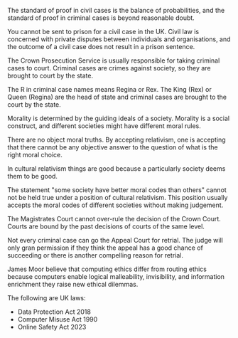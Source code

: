 The standard of proof in civil cases is the balance of probabilities, and the standard of proof in criminal cases is beyond reasonable doubt.

You cannot be sent to prison for a civil case in the UK. Civil law is concerned with private disputes between individuals and organisations, and the outcome of a civil case does not result in a prison sentence.

The Crown Prosecution Service is usually responsible for taking criminal cases to court. Criminal cases are crimes against society, so they are brought to court by the state.

The R in criminal case names means Regina or Rex. The King (Rex) or Queen (Regina) are the head of state and criminal cases are brought to the court by the state.

Morality is determined by the guiding ideals of a society. Morality is a social construct, and different societies might have different moral rules.

There are no object moral truths. By accepting relativism, one is accepting that there cannot be any objective answer to the question of what is the right moral choice.

In cultural relativism things are good because a particularly society deems them to be good.

The statement "some society have better moral codes than others" cannot not be held true under a position of cultural relativism. This position usually accepts the moral codes of different societies without making judgement.

The Magistrates Court cannot over-rule the decision of the Crown Court. 
Courts are bound by the past decisions of courts of the same level.

Not every criminal case can go the Appeal Court for retrial. The judge will only gran permission if they think the appeal has a good chance of succeeding or there is another compelling reason for retrial.

James Moor believe that computing ethics differ from routing ethics because computers enable logical malleability, invisibility, and information enrichment they raise new ethical dilemmas.

The following are UK laws:
- Data Protection Act 2018
- Computer Misuse Act 1990
- Online Safety Act 2023